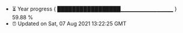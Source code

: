 - ⏳ Year progress { █████████████████▁▁▁▁▁▁▁▁▁▁▁▁▁ } 59.88 %
- ⏰ Updated on Sat, 07 Aug 2021 13:22:25 GMT

